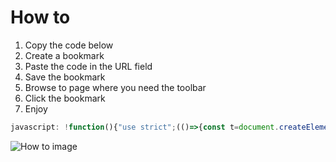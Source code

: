 # How to
1. Copy the code below
2. Create a bookmark
3. Paste the code in the URL field
4. Save the bookmark
5. Browse to page where you need the toolbar
6. Click the bookmark
7. Enjoy

```javascript
javascript: !function(){"use strict";(()=>{const t=document.createElement("script");t.src="https://zyrica-caspeco.github.io/dist/index.js",document.head.appendChild(t)})()}();
```

![How to image](https://zyrica-caspeco.github.io/dist/how-to.gif) 